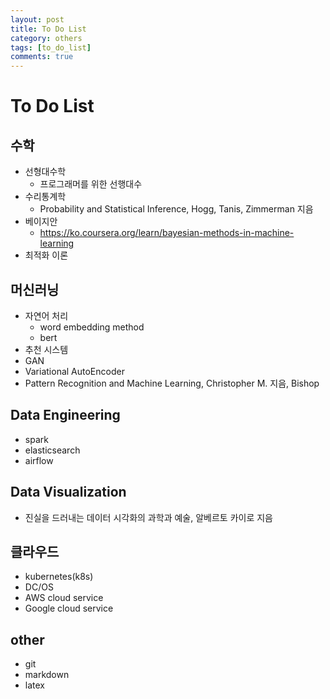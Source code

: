 ```yaml
---
layout: post
title: To Do List
category: others
tags: [to_do_list]
comments: true
---
```


# To Do List
## 수학
- 선형대수학
    - 프로그래머를 위한 선행대수
- 수리통계학
    - Probability and Statistical Inference, Hogg, Tanis, Zimmerman 지음
- 베이지안
    -  https://ko.coursera.org/learn/bayesian-methods-in-machine-learning
- 최적화 이론

## 머신러닝
- 자연어 처리
    - word embedding method
    - bert
- 추천 시스템
- GAN
- Variational AutoEncoder
- Pattern Recognition and Machine Learning, Christopher M. 지음, Bishop

## Data Engineering
- spark
- elasticsearch
- airflow

## Data Visualization
- 진실을 드러내는 데이터 시각화의 과학과 예술, 알베르토 카이로 지음

## 클라우드
- kubernetes(k8s)
- DC/OS
- AWS cloud service
- Google cloud service

## other
- git
- markdown
- latex
